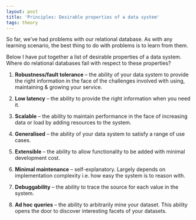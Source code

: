 ```yaml
---
layout: post
title: 'Principles: Desirable properties of a data system'
tags: theory
---
```


So far, we’ve had problems with our relational database. As with any learning scenario, the best thing to do with problems is to learn from them. 

Below I have put together a list of desirable properties of a data system. Where do relational databases fail with respect to these properties?

1) **Robustness/fault tolerance** – the ability of your data system to provide the right information in the face of the challenges involved with using, maintaining & growing your service.

2) **Low latency** – the ability to provide the right information when you need it. 

3) **Scalable** – the ability to maintain performance in the face of increasing data or load by adding resources to the system.

4) **Generalised** – the ability of your data system to satisfy a range of use cases.

5) **Extensible** – the ability to allow functionality to be added with minimal development cost.

6) **Minimal maintenance** – self-explanatory. Largely depends on implementation complexity i.e. how easy the system is to reason with. 

7) **Debuggability** – the ability to trace the source for each value in the system.

8) **Ad hoc queries** – the ability to arbitrarily mine your dataset. This ability opens the door to discover interesting facets of your datasets.

